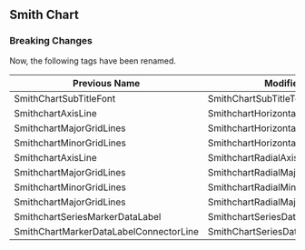 ## Smith Chart

### Breaking Changes

Now, the following tags have been renamed.

|  Previous Name                        |   Modified Name                            |
|----------------------------------------|--------------------------------------------|
| SmithChartSubTitleFont                 |   SmithChartSubTitleTextStyle              |
| SmithchartAxisLine                     |   SmithchartHorizontalAxisLine             |
| SmithchartMajorGridLines               |   SmithchartHorizontalMajorGridLines       |
| SmithchartMinorGridLines               |   SmithchartHorizontalMinorGridLines       |
| SmithchartAxisLine                     |   SmithchartRadialAxisLine                 |
| SmithchartMajorGridLines               |   SmithchartRadialMajorGridLines           |
| SmithchartMinorGridLines               |   SmithchartRadialMinorGridLines           |
| SmithchartMajorGridLines               |   SmithchartRadialMajorGridLines           |
| SmithchartSeriesMarkerDataLabel        |   SmithchartSeriesDataLabel                |
| SmithChartMarkerDataLabelConnectorLine |   SmithChartSeriesDataLabelConnectorLine   |

